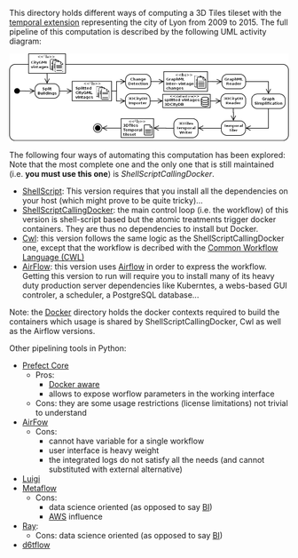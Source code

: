 This directory holds different ways of computing a 3D Tiles tileset with the
[temporal extension](https://doi.org/10.5281/zenodo.3596881) representing the
city of Lyon from 2009 to 2015. The full pipeline of this computation is
described by the following UML activity diagram:

![Tiler Activity Diagram](./Images/TilerActivityDiagramWithoutRendering.png)

The following four ways of automating this computation has been explored:
Note that the most complete one and the only one that is still maintained (i.e.
**you must use this one**) is *ShellScriptCallingDocker*.
  -	[ShellScript](ShellScript/README.md): This version requires that you install
   all the dependencies on your host (which might prove to be quite tricky)...
  - [ShellScriptCallingDocker](ShellScriptCallingDocker): the main control loop
  (i.e. the workflow) of this version is shell-script based but the atomic
  treatments trigger docker containers. They are thus no dependencies to install
  but Docker.
  - [Cwl](Cwl/Readme.md): this version follows the same logic as the
  ShellScriptCallingDocker one, except that the workflow is decribed with
  the [Common Workflow Language (CWL)](https://www.commonwl.org/)
  - [AirFlow](AirFlow/Readme.md): this version uses
  [Airflow](https://airflow.apache.org/) in order to express the workflow.
  Getting this version to run will require you to install many of its heavy duty
  production server dependencies like Kuberntes, a webs-based GUI controler,
  a scheduler, a PostgreSQL database...

Note: the [Docker](Docker/Readme.md) directory holds the docker contexts
required to build the containers which usage is shared by
ShellScriptCallingDocker, Cwl as well as the Airflow versions.

Other pipelining tools in Python:
 - [Prefect Core](https://www.prefect.io/products/core/)
    * Pros: 
       - [Docker aware](https://docs.prefect.io/api/latest/tasks/docker.html) 
       - allows to expose worflow parameters in the working interface
    * Cons: they are some usage restrictions (license limitations) not trivial to understand
 - [AirFow](https://airflow.apache.org/)
    * Cons: 
      - cannot have variable for a single workflow
      - user interface is heavy weight
      - the integrated logs do not satisfy all the needs (and cannot substituted with external alternative)
 - [Luigi](https://luigi.readthedocs.io/en/latest/)
 - [Metaflow](https://metaflow.org/) 
    * Cons: 
      - data science oriented (as opposed to say [BI](https://en.wikipedia.org/wiki/Business_intelligence))
      - [AWS](https://en.wikipedia.org/wiki/Amazon_Web_Services) influence
 - [Ray](https://docs.ray.io/en/master/):
    * Cons: data science oriented (as opposed to say [BI](https://en.wikipedia.org/wiki/Business_intelligence))
 - [d6tflow](https://github.com/d6t/d6tflow)
